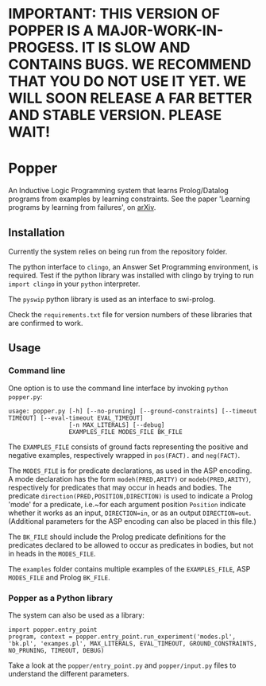 # IMPORTANT: THIS VERSION OF POPPER IS A MAJ0R-WORK-IN-PROGESS. IT IS SLOW AND CONTAINS BUGS. WE RECOMMEND THAT YOU DO NOT USE IT YET. WE WILL SOON RELEASE A FAR BETTER AND STABLE VERSION. PLEASE WAIT!

# Popper

An Inductive Logic Programming system that learns Prolog/Datalog programs from examples by learning constraints.
See the paper 'Learning programs by learning from failures', on [arXiv](https://arxiv.org/abs/2005.02259).

## Installation

Currently the system relies on being run from the repository folder.

The python interface to `clingo`, an Answer Set Programming environment, is required.
Test if the python library was installed with clingo by trying to run `import clingo` in your `python` interpreter.

The `pyswip` python library is used as an interface to swi-prolog.

Check the `requirements.txt` file for version numbers of these libraries that are confirmed to work.

## Usage

### Command line

One option is to use the command line interface by invoking `python popper.py`:
```
usage: popper.py [-h] [--no-pruning] [--ground-constraints] [--timeout TIMEOUT] [--eval-timeout EVAL_TIMEOUT]
                 [-n MAX_LITERALS] [--debug]
                 EXAMPLES_FILE MODES_FILE BK_FILE
```

The `EXAMPLES_FILE` consists of ground facts representing the positive and negative examples, respectively wrapped in `pos(FACT).` and `neg(FACT)`.

The `MODES_FILE` is for predicate declarations, as used in the ASP encoding. A mode declaration has the form `modeh(PRED,ARITY)` or `modeb(PRED,ARITY)`, respectively for predicates that may occur in heads and bodies. The predicate `direction(PRED,POSITION,DIRECTION)` is used to indicate a Prolog 'mode' for a predicate, i.e.~for each argument position `Position` indicate whether it works as an input, `DIRECTION=in`, or as an output `DIRECTION=out`.
(Additional parameters for the ASP encoding can also be placed in this file.)

The `BK_FILE` should include the Prolog predicate definitions for the predicates declared to be allowed to occur as predicates in bodies, but not in heads in the `MODES_FILE`.

The `examples` folder contains multiple examples of the `EXAMPLES_FILE`, ASP `MODES_FILE` and Prolog `BK_FILE`.

### Popper as a Python library

The system can also be used as a library: 

```
import popper.entry_point
program, context = popper.entry_point.run_experiment('modes.pl', 'bk.pl', 'exampes.pl', MAX_LITERALS, EVAL_TIMEOUT, GROUND_CONSTRAINTS, NO_PRUNING, TIMEOUT, DEBUG)
```

Take a look at the `popper/entry_point.py` and `popper/input.py` files to understand the different parameters.

